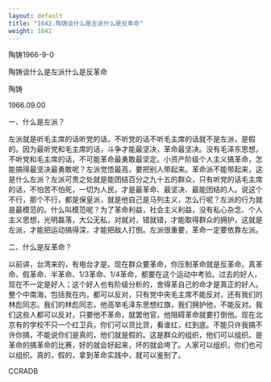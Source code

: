 ```yaml
---
layout: default
title: "1642.陶铸谈什么是左派什么是反革命"
weight: 1642
---
```


陶铸1966-9-0

陶铸谈什么是左派什么是反革命

陶铸

1966.09.00

一、什么是左派？

左派就是听毛主席的话听党的话，不听党的话不听毛主席的话就不是左派，是假的。因为最听党和毛主席的话，斗争才能最坚决，革命最坚决。没有毛泽东思想，不听党和毛主席的话，不可能革命最勇敢最坚定。小资产阶级个人主义搞革命，怎能搞得最坚决最勇敢呢？左派觉悟最高，要把别人带起来。革命派不能带起来，这是什么左派？左派可贵之处就是能团结百分之九十五的群众，只有听党的话毛主席的话，不怕苦不怕死，一切为人民，才是最革命、最坚决、最能团结的人。说这个不行，那个不行，都是保皇派，就是他自己是马列主义，怎么行呢？左派的行为就是最模范的。什么叫模范呢？为了革命利益，社会主义利益，没有私心杂念、个人主义思想，光明磊落，大公无私，对就对，错就错，才能取得群众的拥护，这就是左派，才能把运动搞得深，才能把敌人打倒。左派很重要，革命一定要依靠左派。

二、什么是反革命？

以前讲，台湾来的，有电台才是。现在群众要革命，你压制革命就是反革命。真革命、假革命、半革命、1/3革命、1/4革命，都要在这个运动中考验。过去的好人，现在不一定是好人；这个好人也有阶级分析的，舍得革自己的命才是真正的好人。整个中南海，包括我在内，都可以反对，只有党中央毛主席不能反对，还有我们的林彪同志。我们的林彪同志，他高举毛泽东思想红旗，我们拥护他，不能反对。我们这些人都可以反对，只要他不革命，就罢他官，他阻碍革命就要打倒他。现在北京有的学校不只一个红卫兵，你们可以货比货，看谁红，红到底。不能只许我搞不许你搞，不能说你们是真的，他们就是假的。这是群众的组织，他们可以组织。是革命的搞革命的比赛，好的就会好起来，坏的就会垮了。人家可以组织，你们也可以组织。真的，假的，拿到革命实践中，就可以鉴别了。

CCRADB

